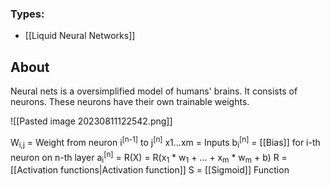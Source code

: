 ### Types:
- [[Liquid Neural Networks]]


## About
Neural nets is a oversimplified model of humans' brains. It consists of neurons. 
These neurons have their own trainable weights. 

![[Pasted image 20230811122542.png]]

W<sub>i,j</sub> = Weight from neuron i<sup>[n-1]</sup> to j<sup>[n]</sup> 
x1...xm =  Inputs
b<sub>i</sub><sup>[n]</sup> = [[Bias]] for i-th neuron on n-th layer
a<sub>i</sub><sup>[n]</sup> = R(X) = R(x<sub>1</sub> * w<sub>1</sub> + ... + x<sub>m</sub> * w<sub>m</sub> + b)
R = [[Activation  functions|Activation function]]
S = [[Sigmoid]] Function








